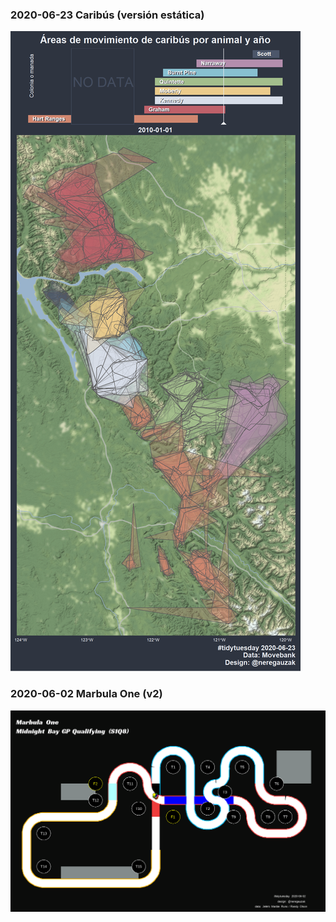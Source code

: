 ### 2020-06-23 Caribús (versión estática)

![](2020-06-23-caribus/img/combinado.png)

### 2020-06-02 Marbula One (v2)

![](2020-06-02/img/marbula_one_S1Q8_2.gif)